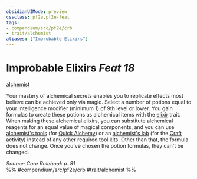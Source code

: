 ```yaml
---
obsidianUIMode: preview
cssclass: pf2e,pf2e-feat
tags:
- compendium/src/pf2e/crb
- trait/alchemist
aliases: ["Improbable Elixirs"]
---
```

# Improbable Elixirs  *Feat 18*  
[alchemist](Reference/Rules/Traits/alchemist.md "Alchemist Class Trait")  


Your mastery of alchemical secrets enables you to replicate effects most believe can be achieved only via magic. Select a number of potions equal to your Intelligence modifier (minimum 1) of 9th level or lower. You gain formulas to create these potions as alchemical items with the [elixir](elixir.md "Elixir Item Trait") trait. When making these alchemical elixirs, you can substitute alchemical reagents for an equal value of magical components, and you can use [alchemist's tools](alchemists-tools.md) (for [Quick Alchemy](Reference/Rules/Actions/quick-alchemy.md)) or an [alchemist's lab](alchemists-lab.md) (for the [Craft](craft.md) activity) instead of any other required tool kits. Other than that, the formula does not change. Once you've chosen the potion formulas, they can't be changed.

*Source: Core Rulebook p. 81*  
%% #compendium/src/pf2e/crb #trait/alchemist %%
